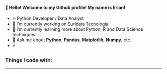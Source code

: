 #### 👋 Hello! Welcome to my Github profile! My name is Erlan!

- 🔥 Python Developer / Data Analyst
- 🔭 I’m currently working on Suridata Tecnologia
- 🌱 I’m currently learning more about Python, R and Data Science techniques
- 💬 Ask me about **Python**, **Pandas**, **Matplotlib**, **Numpy**, etc.
- ⚡ 

### Things I code with:
-----------------------------------------------------------------------------------------------------------------------------------

